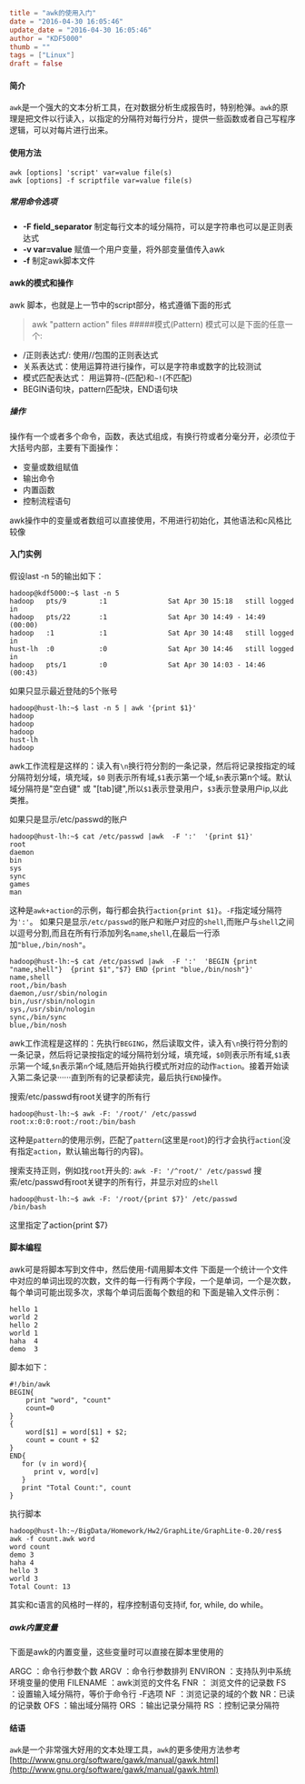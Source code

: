 ```toml
title = "awk的使用入门"
date = "2016-04-30 16:05:46"
update_date = "2016-04-30 16:05:46"
author = "KDF5000"
thumb = ""
tags = ["Linux"]
draft = false
```
#### 简介
`awk`是一个强大的文本分析工具，在对数据分析生成报告时，特别枪弹。`awk`的原理是把文件以行读入，以指定的分隔符对每行分片，提供一些函数或者自己写程序逻辑，可以对每片进行出来。

#### 使用方法
```
awk [options] 'script' var=value file(s) 
awk [options] -f scriptfile var=value file(s)
```
##### 常用命令选项
* **-F field_separator** 制定每行文本的域分隔符，可以是字符串也可以是正则表达式
* **-v var=value** 赋值一个用户变量，将外部变量值传入awk
* **-f** 制定awk脚本文件

#### awk的模式和操作
awk 脚本，也就是上一节中的script部分，格式遵循下面的形式
> awk "pattern action"  files
#####模式(Pattern)
模式可以是下面的任意一个:
* /正则表达式/: 使用//包围的正则表达式
* 关系表达式：使用运算符进行操作，可以是字符串或数字的比较测试
* 模式匹配表达式： 用运算符`~`(匹配)和`~!`(不匹配)
*  BEGIN语句块，pattern匹配块，END语句块

<!-- more -->

##### 操作
操作有一个或者多个命令，函数，表达式组成，有换行符或者分毫分开，必须位于大括号内部，主要有下面操作：
* 变量或数组赋值
* 输出命令
* 内置函数
* 控制流程语句

awk操作中的变量或者数组可以直接使用，不用进行初始化，其他语法和c风格比较像

#### 入门实例
假设last -n 5的输出如下：
```
hadoop@kdf5000:~$ last -n 5
hadoop   pts/9        :1               Sat Apr 30 15:18   still logged in   
hadoop   pts/22       :1               Sat Apr 30 14:49 - 14:49  (00:00)    
hadoop   :1           :1               Sat Apr 30 14:48   still logged in   
hust-lh  :0           :0               Sat Apr 30 14:46   still logged in   
hadoop   pts/1        :0               Sat Apr 30 14:03 - 14:46  (00:43)    
```
如果只显示最近登陆的5个账号
```
hadoop@hust-lh:~$ last -n 5 | awk '{print $1}'
hadoop
hadoop
hadoop
hust-lh
hadoop
```
awk工作流程是这样的：读入有`\n`换行符分割的一条记录，然后将记录按指定的域分隔符划分域，填充域，`$0` 则表示所有域,`$1`表示第一个域,`$n`表示第n个域。默认域分隔符是"空白键" 或 "[tab]键",所以`$1`表示登录用户，`$3`表示登录用户ip,以此类推。

如果只是显示/etc/passwd的账户
```
hadoop@hust-lh:~$ cat /etc/passwd |awk  -F ':'  '{print $1}'  
root
daemon
bin
sys
sync
games
man
```
这种是`awk+action`的示例，每行都会执行`action{print $1}`。`-F`指定域分隔符为`':'`。
如果只是显示`/etc/passwd`的账户和账户对应的`shell`,而账户与`shell`之间以逗号分割,而且在所有行添加列名`name`,`shell`,在最后一行添加`"blue,/bin/nosh"`。
```
hadoop@hust-lh:~$ cat /etc/passwd |awk  -F ':'  'BEGIN {print "name,shell"}  {print $1","$7} END {print "blue,/bin/nosh"}'
name,shell
root,/bin/bash
daemon,/usr/sbin/nologin
bin,/usr/sbin/nologin
sys,/usr/sbin/nologin
sync,/bin/sync
blue,/bin/nosh
```
awk工作流程是这样的：先执行`BEGING`，然后读取文件，读入有`\n`换行符分割的一条记录，然后将记录按指定的域分隔符划分域，填充域，`$0`则表示所有域,`$1`表示第一个域,`$n`表示第`n`个域,随后开始执行模式所对应的动作`action`。接着开始读入第二条记录······直到所有的记录都读完，最后执行`END`操作。

搜索/etc/passwd有root关键字的所有行
```
hadoop@hust-lh:~$ awk -F: '/root/' /etc/passwd
root:x:0:0:root:/root:/bin/bash
```
这种是`pattern`的使用示例，匹配了`pattern`(这里是`root`)的行才会执行`action`(没有指定`action`，默认输出每行的内容)。

搜索支持正则，例如找`root`开头的: `awk -F: '/^root/' /etc/passwd`
搜索/etc/passwd有root关键字的所有行，并显示对应的`shell`
```
hadoop@hust-lh:~$ awk -F: '/root/{print $7}' /etc/passwd          
/bin/bash
```
这里指定了action{print $7}

#### 脚本编程
awk可是将脚本写到文件中，然后使用-f调用脚本文件
下面是一个统计一个文件中对应的单词出现的次数，文件的每一行有两个字段，一个是单词，一个是次数，每个单词可能出现多次，求每个单词后面每个数组的和
下面是输入文件示例：
```
hello 1
world 2
hello 2
world 1
haha  4
demo  3
```
脚本如下：
```
#!/bin/awk
BEGIN{
    print "word", "count"
    count=0
}
{
    word[$1] = word[$1] + $2;
    count = count + $2
}
END{
   for (v in word){
      print v, word[v]
   }
   print "Total Count:", count
}
```
执行脚本
```
hadoop@hust-lh:~/BigData/Homework/Hw2/GraphLite/GraphLite-0.20/res$ awk -f count.awk word
word count
demo 3
haha 4
hello 3
world 3
Total Count: 13
```
其实和c语言的风格时一样的，程序控制语句支持if, for, while, do while。

##### awk内置变量
下面是awk的内置变量，这些变量时可以直接在脚本里使用的
> 
ARGC ：命令行参数个数
ARGV  ：命令行参数排列
ENVIRON   ：支持队列中系统环境变量的使用
FILENAME   ：awk浏览的文件名
FNR     ： 浏览文件的记录数
FS    ：设置输入域分隔符，等价于命令行 -F选项
NF  ：浏览记录的域的个数
NR：已读的记录数
OFS ：输出域分隔符
ORS ：输出记录分隔符
RS ：控制记录分隔符


#### 结语
`awk`是一个非常强大好用的文本处理工具，`awk`的更多使用方法参考[http://www.gnu.org/software/gawk/manual/gawk.html](http://www.gnu.org/software/gawk/manual/gawk.html)

